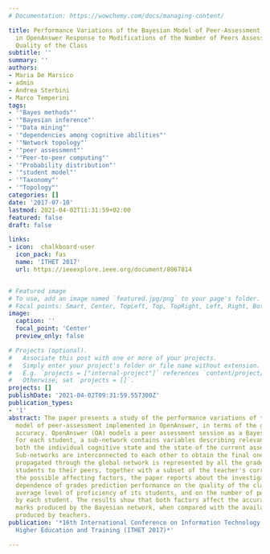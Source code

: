 ```yaml
---
# Documentation: https://wowchemy.com/docs/managing-content/

title: Performance Variations of the Bayesian Model of Peer-Assessment Implemented
  in OpenAnswer Response to Modifications of the Number of Peers Assessed and of the
  Quality of the Class
subtitle: ''
summary: ''
authors:
- Maria De Marsico
- admin
- Andrea Sterbini
- Marco Temperini
tags:
- '"Bayes methods"'
- '"Bayesian inference"'
- '"Data mining"'
- '"dependencies among cognitive abilities"'
- '"Network topology"'
- '"peer assessment"'
- '"Peer-to-peer computing"'
- '"Probability distribution"'
- '"student model"'
- '"Taxonomy"'
- '"Topology"'
categories: []
date: '2017-07-10'
lastmod: 2021-04-02T11:31:59+02:00
featured: false
draft: false

links:
- icon:  chalkboard-user
  icon_pack: fas
  name: 'ITHET 2017'
  url: https://ieeexplore.ieee.org/document/8067814


# Featured image
# To use, add an image named `featured.jpg/png` to your page's folder.
# Focal points: Smart, Center, TopLeft, Top, TopRight, Left, Right, BottomLeft, Bottom, BottomRight.
image:
  caption: ''
  focal_point: 'Center'
  preview_only: false

# Projects (optional).
#   Associate this post with one or more of your projects.
#   Simply enter your project's folder or file name without extension.
#   E.g. `projects = ["internal-project"]` references `content/project/deep-learning/index.md`.
#   Otherwise, set `projects = []`.
projects: []
publishDate: '2021-04-02T09:31:59.557300Z'
publication_types:
- '1'
abstract: The paper presents a study of the performance variations of the Bayesian
  model of peer-assessment implemented in OpenAnswer, in terms of the grades prediction
  accuracy. OpenAnswer (OA) models a peer assessment session as a Bayesian network.
  For each student, a sub-network contains variables describing relevant aspects of
  both the individual cognitive state and the state of the current assessment session.
  Sub-networks are interconnected to each other to obtain the final one. Evidence
  propagated through the global network is represented by all the grades given by
  students to their peers, together with a subset of the teacher's corrections. Among
  the possible affecting factors, the paper reports about the investigation of the
  dependence of grades prediction performance on the quality of the class, i.e., the
  average level of proficiency of its students, and on the number of peers assessed
  by each student. The results show that both factors affect the accuracy of the inferred
  marks produced by the Bayesian network, when compared with the available ground-truth
  produced by teachers.
publication: '*16th International Conference on Information Technology Based
  Higher Education and Training (ITHET 2017)*'

---
```

